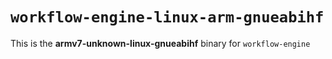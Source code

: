 # `workflow-engine-linux-arm-gnueabihf`

This is the **armv7-unknown-linux-gnueabihf** binary for `workflow-engine`

